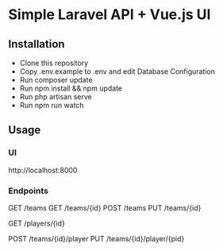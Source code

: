 # Simple Laravel API + Vue.js UI

## Installation

* Clone this repository
* Copy .env.example to .env and edit Database Configuration
* Run composer update
* Run npm install && npm update
* Run php artisan serve
* Run npm run watch

## Usage

### UI

http://localhost:8000

### Endpoints

GET /teams
GET /teams/{id}
POST /teams
PUT /teams/{id}

GET /players/{id}

POST /teams/{id}/player
PUT /teams/{id}/player/{pid}
